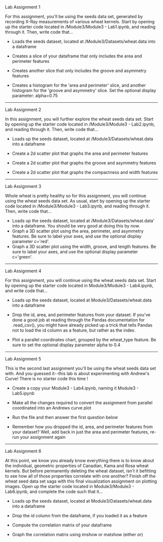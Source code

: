 Lab Assignment 1

For this assignment, you'll be using the seeds data set, generated by recording X-Ray measurements of various wheat kernels. Start by opening up the starter code located in /Module3/Module3 - Lab1.ipynb, and reading through it. Then, write code that...

- Loads the seeds dataset, located at /Module3/Datasets/wheat.data into a dataframe

- Creates a slice of your dataframe that only includes the area and perimeter features

- Creates another slice that only includes the groove and asymmetry features

- Creates a histogram for the 'area and perimeter' slice, and another histogram for the 'groove and asymmetry' slice. Set the optional display parameter: alpha=0.75

---------------------------

Lab Assignment 2

In this assignment, you will further explore the wheat seeds data set. Start by opening up the starter code located in /Module3/Module3 - Lab2.ipynb, and reading through it. Then, write code that...

- Loads up the seeds dataset, located at /Module3/Datasets/wheat.data into a dataframe

- Create a 2d scatter plot that graphs the area and perimeter features

- Create a 2d scatter plot that graphs the groove and asymmetry features

- Create a 2d scatter plot that graphs the compactness and width features

---------------------------

Lab Assignment 3

Whole wheat is pretty healthy so for this assignment, you will continue using the wheat seeds data set. As usual, start by opening up the starter code located in /Module3/Module3 - Lab3.ipynb, and reading through it. Then, write code that...

- Loads up the seeds dataset, located at /Module3/Datasets/wheat.data' into a dataframe. You should be very good at doing this by now.
- Graph a 3D scatter plot using the area, perimeter, and asymmetry features. Be sure to label your axes, and use the optional display parameter c='red'.
- Graph a 3D scatter plot using the width, groove, and length features. Be sure to label your axes, and use the optional display parameter c='green'.

---------------------------

Lab Assignment 4

For this assignment, you will continue using the wheat seeds data set. Start by opening up the starter code located in Module3/Module3 - Lab4.ipynb, and write code that...

- Loads up the seeds dataset, located at Module3/Datasets/wheat.data into a dataframe

- Drop the id, area, and perimeter features from your dataset. If you've done a good job at reading through the Pandas documentation for .read_csv(), you might have already picked up a trick that tells Pandas not to load the id column as a feature, but rather as the index.

- Plot a parallel coordinates chart, grouped by the wheat_type feature. Be sure to set the optional display parameter alpha to 0.4

---------------------------

Lab Assignment 5

This is the second last assignment you'll be using the wheat seeds data set with. And you guessed it--this lab is about experimenting with Andrew's Curve! There is no starter code this time !

- Create a copy your Module3 - Lab4.ipynb, naming it Module3 - Lab5.ipynb

- Make all the changes required to convert the assignment from parallel coordinated into an Andrews curve plot

- Run the file and then answer the first question below

- Remember how you dropped the id, area, and perimeter features from your dataset? Well, add back in just the area and perimeter features, re-run your assignment again

----------------------------

Lab Assignment 6

At this point, we know you already know everything there is to know about the individual, geometric properties of Canadian, Kama and Rosa wheat kernels. But before permanently deleting the wheat dataset, isn't it befitting to see how all of those properties correlate with one another? Finish off the wheat seed data set saga with this final visualization assignment on plotting images. Open up the starter code located in Module3/Module3 - Lab6.ipynb, and complete the code such that it...

- Loads up the seeds dataset, located at Module3/Datasets/wheat.data into a dataframe

- Drop the id column from the dataframe, if you loaded it as a feature

- Compute the correlation matrix of your dataframe

- Graph the correlation matrix using imshow or matshow (either or)
